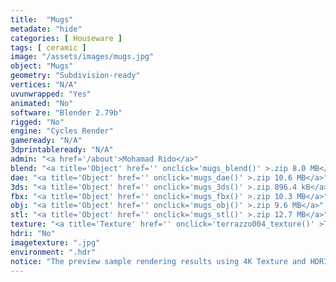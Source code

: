 ```yaml
---
title:  "Mugs"
metadate: "hide"
categories: [ Houseware ]
tags: [ ceramic ]
image: "/assets/images/mugs.jpg"
object: "Mugs"
geometry: "Subdivision-ready"
vertices: "N/A"
uvunwrapped: "Yes"
animated: "No"
software: "Blender 2.79b"
rigged: "No"
engine: "Cycles Render"
gameready: "N/A"
3dprintableready: "N/A"
admin: "<a href='/about'>Mohamad Rido</a>"
blend: "<a title='Object' href='' onclick='mugs_blend()' >.zip 8.0 MB</a>"
dae: "<a title='Object' href='' onclick='mugs_dae()' >.zip 10.6 MB</a>"
3ds: "<a title='Object' href='' onclick='mugs_3ds()' >.zip 896.4 kB</a>"
fbx: "<a title='Object' href='' onclick='mugs_fbx()' >.zip 10.3 MB</a>"
obj: "<a title='Object' href='' onclick='mugs_obj()' >.zip 9.6 MB</a>"
stl: "<a title='Object' href='' onclick='mugs_stl()' >.zip 12.7 MB</a>"
texture: "<a title='Texture' href='' onclick='terrazzo004_texture()' >Terrazzo004</a>, <a title='Texture' href='' onclick='terrazzo007_texture()' >Terrazzo007</a>"
hdri: "No"
imagetexture: ".jpg"
environment: ".hdr"
notice: "The preview sample rendering results using 4K Texture and HDRI. But the .blend file format available for download uses 1K as the sample to reduce the file size when you download it."
---
```

